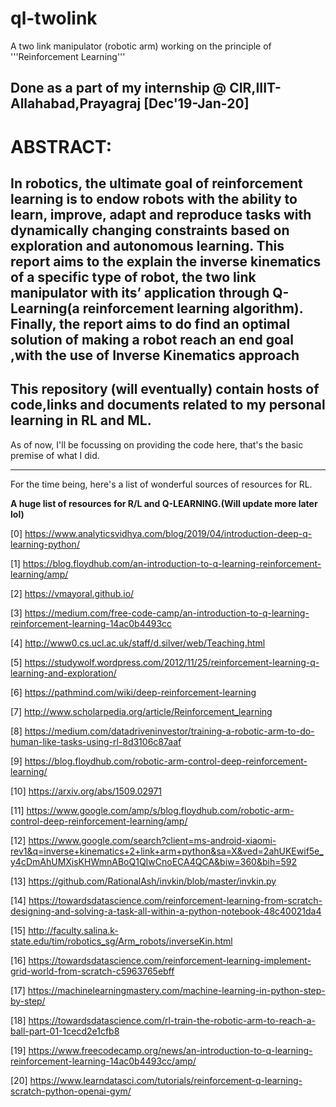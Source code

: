 # ql-twolink

A two link manipulator (robotic arm) working on the principle of '''Reinforcement Learning'''

Done as a part of my internship @ CIR,IIIT-Allahabad,Prayagraj [Dec'19-Jan-20]
---------------------------
# ABSTRACT:

In robotics, the ultimate goal of reinforcement learning is to endow robots with the ability to learn, improve, adapt and reproduce tasks with dynamically changing constraints based on exploration and autonomous learning. This report aims to the explain the inverse kinematics of a specific type of robot, the two link manipulator with its’ application through Q-Learning(a reinforcement learning algorithm). Finally, the report aims to do find an optimal solution of making a robot reach an end goal ,with the use of Inverse Kinematics approach
--------------------------------


## This repository (will eventually) contain hosts of code,links and documents related to my personal learning in RL and ML.
As of now, I'll be focussing on providing the code here, that's the basic premise of what I did.

----------------------------
For the time being, here's a list of wonderful sources of resources for RL.

**A huge list of resources for R/L and Q-LEARNING.(Will update more later lol)**

[0] https://www.analyticsvidhya.com/blog/2019/04/introduction-deep-q-learning-python/

[1] https://blog.floydhub.com/an-introduction-to-q-learning-reinforcement-learning/amp/

[2] https://vmayoral.github.io/

[3] https://medium.com/free-code-camp/an-introduction-to-q-learning-reinforcement-learning-14ac0b4493cc

[4] http://www0.cs.ucl.ac.uk/staff/d.silver/web/Teaching.html

[5] https://studywolf.wordpress.com/2012/11/25/reinforcement-learning-q-learning-and-exploration/

[6] https://pathmind.com/wiki/deep-reinforcement-learning

[7] http://www.scholarpedia.org/article/Reinforcement_learning

[8] https://medium.com/datadriveninvestor/training-a-robotic-arm-to-do-human-like-tasks-using-rl-8d3106c87aaf

[9] https://blog.floydhub.com/robotic-arm-control-deep-reinforcement-learning/

[10] https://arxiv.org/abs/1509.02971

[11] https://www.google.com/amp/s/blog.floydhub.com/robotic-arm-control-deep-reinforcement-learning/amp/

[12] https://www.google.com/search?client=ms-android-xiaomi-rev1&q=inverse+kinematics+2+link+arm+python&sa=X&ved=2ahUKEwif5e_y4cDmAhUMXisKHWmnABoQ1QIwCnoECA4QCA&biw=360&bih=592

[13] https://github.com/RationalAsh/invkin/blob/master/invkin.py

[14] https://towardsdatascience.com/reinforcement-learning-from-scratch-designing-and-solving-a-task-all-within-a-python-notebook-48c40021da4

[15] http://faculty.salina.k-state.edu/tim/robotics_sg/Arm_robots/inverseKin.html

[16] https://towardsdatascience.com/reinforcement-learning-implement-grid-world-from-scratch-c5963765ebff

[17] https://machinelearningmastery.com/machine-learning-in-python-step-by-step/

[18] https://towardsdatascience.com/rl-train-the-robotic-arm-to-reach-a-ball-part-01-1cecd2e1cfb8

[19] https://www.freecodecamp.org/news/an-introduction-to-q-learning-reinforcement-learning-14ac0b4493cc/amp/

[20] https://www.learndatasci.com/tutorials/reinforcement-q-learning-scratch-python-openai-gym/
